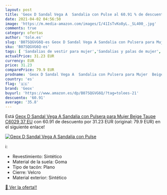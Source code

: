 ```yaml
---
layout: post
title: 'Geox D Sandal Vega A  Sandalia con Pulse al 60.91 % de descuento'
date: 2021-04-02 04:56:50
image: 'https://m.media-amazon.com/images/I/41IsTvKo8yL._SL400_.jpg'
comments: true
category: ofertas
author: 'tole.es'
slug: 'B07SQGVG6Q-es Geox D Sandal Vega A Sandalia con Pulsera para Mujer Beige...'
sku: 'B07SQGVG6Q-es'
tags: [ 'Sandalias de vestir para mujer','Sandalias y palas de mujer','Zapatos','Zapatos para mujer','Zapatos y complementos','geox','sandalia', ]
actualPrice: 31.23 EUR
currency: EUR
price: 31.23
comparePrice: 79.9 EUR
prodname: 'Geox D Sandal Vega A  Sandalia con Pulsera para Mujer  Beige  Taupe C6029   37 EU'
country: 'es'
flag: '🇪🇸'
brand: 'Geox'
buyurl: 'https://www.amazon.es/dp/B07SQGVG6Q/?tag=tolees-21'
descuento: '60.91'
average: '35.8'
---
```


Está [Geox D Sandal Vega A  Sandalia con Pulsera para Mujer  Beige  Taupe C6029   37 EU](https://www.amazon.es/dp/B07SQGVG6Q/?tag=tolees-21) con 60.91 de descuento por 31.23 EUR (original: 79.9 EUR) en el siguiente enlace!

[![Geox D Sandal Vega A  Sandalia con Pulse](https://m.media-amazon.com/images/I/41IsTvKo8yL._SL400_.jpg)](https://www.amazon.es/dp/B07SQGVG6Q/?tag=tolees-21)

ℹ️:

- Revestimiento: Sintético
- Material de la suela: Goma
- Tipo de tacón: Plano
- Cierre: Velcro
- Material exterior: Sintético

[🛒 Ver la oferta!!](https://www.amazon.es/dp/B07SQGVG6Q/?tag=tolees-21)
